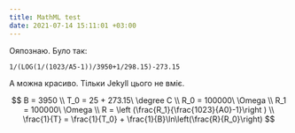 ```yaml
---
title: MathML test
date: 2021-07-14 15:11:01 +03:00
---
```


Ояпознаю. Було так:

```
1/(LOG(1/(1023/A5-1))/3950+1/298.15)-273.15
```

А можна красиво. Тільки Jekyll цього не вміє.

$$
B = 3950
\\
T_0 = 25 + 273.15\ \degree C
\\
R_0 = 100000\ \Omega
\\
R_1 = 100000\ \Omega
\\
R = \left (\frac{R_1}{\frac{1023}{A0}-1}\right )
\\
\frac{1}{T} = \frac{1}{T_0} + \frac{1}{B}\ln\left(\frac{R}{R_0}\right)
$$
